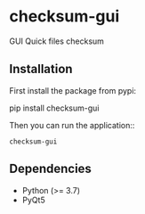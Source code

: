 # checksum-gui

GUI Quick files checksum

Installation
------------

First install the package from pypi:

  pip install checksum-gui


Then you can run the application::

    checksum-gui

Dependencies
------------

- Python (>= 3.7)
- PyQt5
